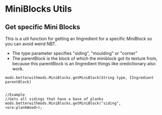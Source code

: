# MiniBlocks Utils

## Get specific Mini Blocks
This is a util function for getting an IIngredient for a specific MiniBlock so you can avoid weird NBT.

* The type parameter specifies "siding", "moulding" or "corner"
* The parentBlock is the block of which the miniblock got its texture from, because this parentBlock is an IIngredient things like oredictionary also work.

```
mods.betterwithmods.MiniBlocks.getMiniBlock(String type, IIngredient parentBlock)


//Example
//Gets all sidings that have a base of planks
mods.betterwithmods.MiniBlocks.getMiniBlock("siding", <ore:plankWood>);
```



